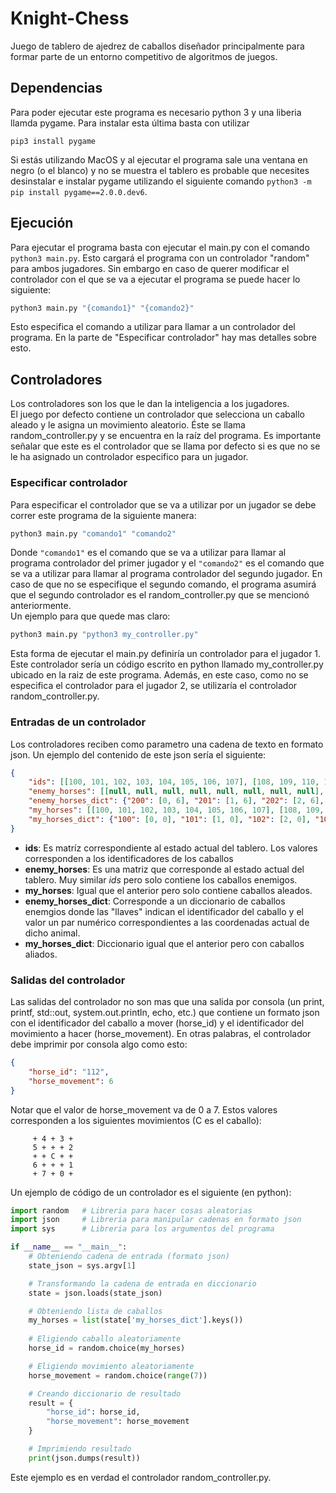 # Knight-Chess
Juego de tablero de ajedrez de caballos diseñador principalmente para formar parte de un entorno competitivo de algoritmos de juegos.

## Dependencias
Para poder ejecutar este programa es necesario python 3 y una liberia llamda pygame. Para instalar esta última basta con utilizar
```
pip3 install pygame
```  
Si estás utilizando MacOS y al ejecutar el programa sale una ventana en negro (o el blanco) y no se muestra el tablero es probable que necesites desinstalar e instalar pygame utilizando el siguiente comando `python3 -m pip install pygame==2.0.0.dev6`.

## Ejecución
Para ejecutar el programa basta con ejecutar el main.py con el comando `python3 main.py`. Esto cargará el programa con un controlador "random" para ambos jugadores. Sin embargo en caso de querer modificar el controlador con el que se va a ejecutar el programa se puede hacer lo siguiente: 
```bash
python3 main.py "{comando1}" "{comando2}"
```
Esto especifica el comando a utilizar para llamar a un controlador del programa. En la parte de "Especificar controlador" hay mas detalles sobre esto.

## Controladores
Los controladores son los que le dan la inteligencia a los jugadores.  
El juego por defecto contiene un controlador que selecciona un caballo aleado y le asigna un movimiento aleatorio. Éste se llama random_controller.py y se encuentra en la raíz del programa. Es importante señalar que este es el controlador que se llama por defecto si es que no se le ha asignado un controlador especifico para un jugador.  

### Especificar controlador
Para especificar el controlador que se va a utilizar por un jugador se debe correr este programa de la siguiente manera:
```bash
python3 main.py "comando1" "comando2"
```
Donde `"comando1"` es el comando que se va a utilizar para llamar al programa controlador del primer jugador y el `"comando2"` es el comando que se va a utilizar para llamar al programa controlador del segundo jugador. En caso de que no se especifique el segundo comando, el programa asumirá que el segundo controlador es el random_controller.py que se mencionó anteriormente.  
Un ejemplo para que quede mas claro:
```bash
python3 main.py "python3 my_controller.py"
```
Esta forma de ejecutar el main.py definiría un controlador para el jugador 1. Este controlador sería un código escrito en python llamado my_controller.py ubicado en la raiz de este programa. Además, en este caso, como no se especifica el controlador para el jugador 2, se utilizaría el controlador random_controller.py.

### Entradas de un controlador

Los controladores reciben como parametro una cadena de texto en formato json. Un ejemplo del contenido de este json sería el siguiente:

```json
{
    "ids": [[100, 101, 102, 103, 104, 105, 106, 107], [108, 109, 110, 111, 112, 113, 114, 115], [null, null, null, null, null, null, null, null], [null, null, null, null, null, null, null, null], [null, null, null, null, null, null, null, null], [null, null, null, null, null, null, null, 214], [200, 201, 202, 203, 204, 205, 206, 207], [208, 209, 210, 211, 212, 213, null, 215]], 
    "enemy_horses": [[null, null, null, null, null, null, null, null], [null, null, null, null, null, null, null, null], [null, null, null, null, null, null, null, null], [null, null, null, null, null, null, null, null], [null, null, null, null, null, null, null, null], [null, null, null, null, null, null, null, 214], [200, 201, 202, 203, 204, 205, 206, 207], [208, 209, 210, 211, 212, 213, null, 215]], 
    "enemy_horses_dict": {"200": [0, 6], "201": [1, 6], "202": [2, 6], "203": [3, 6], "204": [4, 6], "205": [5, 6], "206": [6, 6], "207": [7, 6], "208": [0, 7], "209": [1, 7], "210": [2, 7], "211": [3, 7], "212": [4, 7], "213": [5, 7], "214": [7, 5], "215": [7, 7]}, 
    "my_horses": [[100, 101, 102, 103, 104, 105, 106, 107], [108, 109, 110, 111, 112, 113, 114, 115], [null, null, null, null, null, null, null, null], [null, null, null, null, null, null, null, null], [null, null, null, null, null, null, null, null], [null, null, null, null, null, null, null, null], [null, null, null, null, null, null, null, null], [null, null, null, null, null, null, null, null]], 
    "my_horses_dict": {"100": [0, 0], "101": [1, 0], "102": [2, 0], "103": [3, 0], "104": [4, 0], "105": [5, 0], "106": [6, 0], "107": [7, 0], "108": [0, 1], "109": [1, 1], "110": [2, 1], "111": [3, 1], "112": [4, 1], "113": [5, 1], "114": [6, 1], "115": [7, 1]}
}
```
* **ids**: Es matríz correspondiente al estado actual del tablero. Los valores corresponden a los identificadores de los caballos
* **enemy_horses**: Es una matriz que corresponde al estado actual del tablero. Muy similar *ids* pero solo contiene los caballos enemigos.
* **my_horses**: Igual que el anterior pero solo contiene caballos aleados.
* **enemy_horses_dict**: Corresponde a un diccionario de caballos enemgios donde las "llaves" indican el identificador del caballo y el valor un par numérico correspondientes a las coordenadas actual de dicho animal.
* **my_horses_dict**: Diccionario igual que el anterior pero con caballos aliados.

### Salidas del controlador
Las salidas del controlador no son mas que una salida por consola (un print, printf, std::out, system.out.println, echo, etc.) que contiene un formato json con el identificador del caballo a mover (horse_id) y el identificador del movimiento a hacer (horse_movement). En otras palabras, el controlador debe imprimir por consola algo como esto:
```json
{
    "horse_id": "112",
    "horse_movement": 6
}
```
Notar que el valor de horse_movement va de 0 a 7. Estos valores corresponden a los siguientes movimientos (C es el caballo):
```
     + 4 + 3 +
     5 + + + 2
     + + C + +
     6 + + + 1
     + 7 + 0 +
```
Un ejemplo de código de un controlador es el siguiente (en python):
```python
import random   # Libreria para hacer cosas aleatorias
import json     # Libreria para manipular cadenas en formato json
import sys      # Libreria para los argumentos del programa

if __name__ == "__main__":
    # Obteniendo cadena de entrada (formato json)
    state_json = sys.argv[1]

    # Transformando la cadena de entrada en diccionario
    state = json.loads(state_json) 

    # Obteniendo lista de caballos
    my_horses = list(state['my_horses_dict'].keys())
    
    # Eligiendo caballo aleatoriamente
    horse_id = random.choice(my_horses)

    # Eligiendo movimiento aleatoriamente
    horse_movement = random.choice(range(7))

    # Creando diccionario de resultado
    result = {
        "horse_id": horse_id,
        "horse_movement": horse_movement
    }

    # Imprimiendo resultado
    print(json.dumps(result))
```
Este ejemplo es en verdad el controlador random_controller.py.

